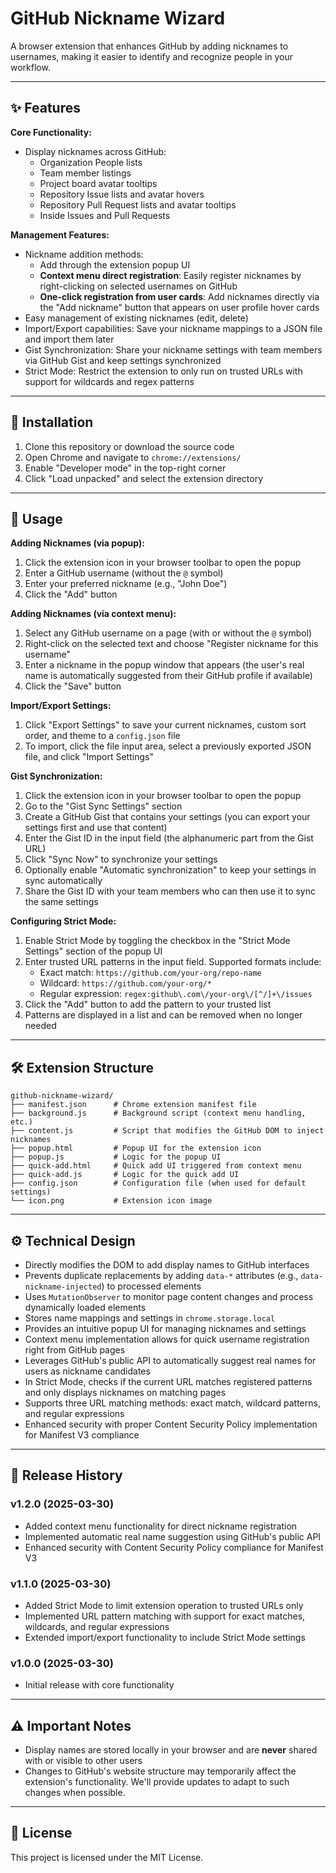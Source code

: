 # GitHub Nickname Wizard

A browser extension that enhances GitHub by adding nicknames to usernames, making it easier to identify and recognize people in your workflow.

---

## ✨ Features

**Core Functionality:**
* Display nicknames across GitHub:
  * Organization People lists
  * Team member listings
  * Project board avatar tooltips
  * Repository Issue lists and avatar hovers
  * Repository Pull Request lists and avatar tooltips
  * Inside Issues and Pull Requests

**Management Features:**
* Nickname addition methods:
  * Add through the extension popup UI
  * **Context menu direct registration**: Easily register nicknames by right-clicking on selected usernames on GitHub
  * **One-click registration from user cards**: Add nicknames directly via the "Add nickname" button that appears on user profile hover cards
* Easy management of existing nicknames (edit, delete)
* Import/Export capabilities: Save your nickname mappings to a JSON file and import them later
* Gist Synchronization: Share your nickname settings with team members via GitHub Gist and keep settings synchronized
* Strict Mode: Restrict the extension to only run on trusted URLs with support for wildcards and regex patterns

---

## 🚀 Installation

1. Clone this repository or download the source code
2. Open Chrome and navigate to `chrome://extensions/`
3. Enable "Developer mode" in the top-right corner
4. Click "Load unpacked" and select the extension directory

---

## 🧩 Usage

**Adding Nicknames (via popup):**
1. Click the extension icon in your browser toolbar to open the popup
2. Enter a GitHub username (without the `@` symbol)
3. Enter your preferred nickname (e.g., "John Doe")
4. Click the "Add" button

**Adding Nicknames (via context menu):**
1. Select any GitHub username on a page (with or without the `@` symbol)
2. Right-click on the selected text and choose "Register nickname for this username"
3. Enter a nickname in the popup window that appears (the user's real name is automatically suggested from their GitHub profile if available)
4. Click the "Save" button

**Import/Export Settings:**
1. Click "Export Settings" to save your current nicknames, custom sort order, and theme to a `config.json` file
2. To import, click the file input area, select a previously exported JSON file, and click "Import Settings"

**Gist Synchronization:**
1. Click the extension icon in your browser toolbar to open the popup
2. Go to the "Gist Sync Settings" section
3. Create a GitHub Gist that contains your settings (you can export your settings first and use that content)
4. Enter the Gist ID in the input field (the alphanumeric part from the Gist URL)
5. Click "Sync Now" to synchronize your settings
6. Optionally enable "Automatic synchronization" to keep your settings in sync automatically
7. Share the Gist ID with your team members who can then use it to sync the same settings

**Configuring Strict Mode:**
1. Enable Strict Mode by toggling the checkbox in the "Strict Mode Settings" section of the popup UI
2. Enter trusted URL patterns in the input field. Supported formats include:
    * Exact match: `https://github.com/your-org/repo-name`
    * Wildcard: `https://github.com/your-org/*`
    * Regular expression: `regex:github\.com\/your-org\/[^/]+\/issues`
3. Click the "Add" button to add the pattern to your trusted list
4. Patterns are displayed in a list and can be removed when no longer needed

---

## 🛠️ Extension Structure

```
github-nickname-wizard/
├── manifest.json      # Chrome extension manifest file
├── background.js      # Background script (context menu handling, etc.)
├── content.js         # Script that modifies the GitHub DOM to inject nicknames
├── popup.html         # Popup UI for the extension icon
├── popup.js           # Logic for the popup UI
├── quick-add.html     # Quick add UI triggered from context menu
├── quick-add.js       # Logic for the quick add UI
├── config.json        # Configuration file (when used for default settings)
└── icon.png           # Extension icon image
```

---

## ⚙️ Technical Design

* Directly modifies the DOM to add display names to GitHub interfaces
* Prevents duplicate replacements by adding `data-*` attributes (e.g., `data-nickname-injected`) to processed elements
* Uses `MutationObserver` to monitor page content changes and process dynamically loaded elements
* Stores name mappings and settings in `chrome.storage.local`
* Provides an intuitive popup UI for managing nicknames and settings
* Context menu implementation allows for quick username registration right from GitHub pages
* Leverages GitHub's public API to automatically suggest real names for users as nickname candidates
* In Strict Mode, checks if the current URL matches registered patterns and only displays nicknames on matching pages
* Supports three URL matching methods: exact match, wildcard patterns, and regular expressions
* Enhanced security with proper Content Security Policy implementation for Manifest V3 compliance

---

## 📝 Release History

### v1.2.0 (2025-03-30)
* Added context menu functionality for direct nickname registration
* Implemented automatic real name suggestion using GitHub's public API
* Enhanced security with Content Security Policy compliance for Manifest V3

### v1.1.0 (2025-03-30)
* Added Strict Mode to limit extension operation to trusted URLs only
* Implemented URL pattern matching with support for exact matches, wildcards, and regular expressions
* Extended import/export functionality to include Strict Mode settings

### v1.0.0 (2025-03-30)
* Initial release with core functionality

---

## ⚠️ Important Notes

* Display names are stored locally in your browser and are **never** shared with or visible to other users
* Changes to GitHub's website structure may temporarily affect the extension's functionality. We'll provide updates to adapt to such changes when possible.

---

## 📄 License

This project is licensed under the MIT License.
